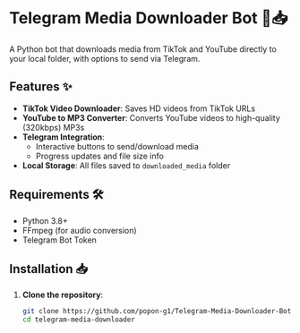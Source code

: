 # Telegram Media Downloader Bot 🎵📥

A Python bot that downloads media from TikTok and YouTube directly to your local folder, with options to send via Telegram.

## Features ✨
- **TikTok Video Downloader**: Saves HD videos from TikTok URLs
- **YouTube to MP3 Converter**: Converts YouTube videos to high-quality (320kbps) MP3s
- **Telegram Integration**: 
  - Interactive buttons to send/download media
  - Progress updates and file size info
- **Local Storage**: All files saved to `downloaded_media` folder

## Requirements 🛠️
- Python 3.8+
- FFmpeg (for audio conversion)
- Telegram Bot Token

## Installation 📥
1. **Clone the repository**:
   ```bash
   git clone https://github.com/popon-g1/Telegram-Media-Downloader-Bot.git
   cd telegram-media-downloader